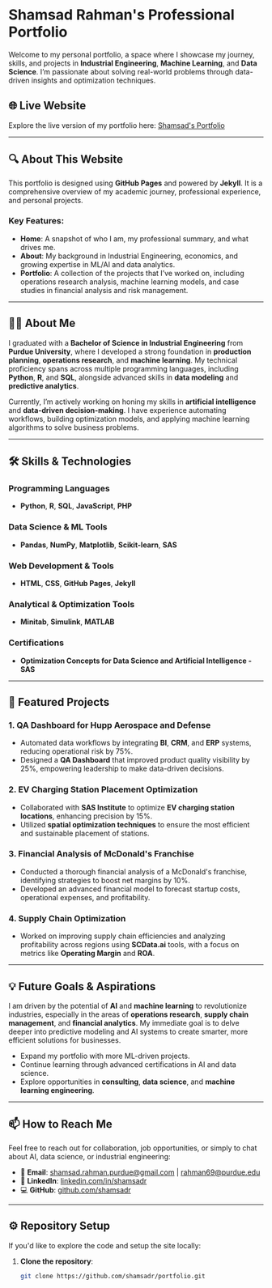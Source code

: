 # Shamsad Rahman's Professional Portfolio

Welcome to my personal portfolio, a space where I showcase my journey, skills, and projects in **Industrial Engineering**, **Machine Learning**, and **Data Science**. I’m passionate about solving real-world problems through data-driven insights and optimization techniques.

## 🌐 Live Website
Explore the live version of my portfolio here: [Shamsad's Portfolio](https://shamsadr.github.io)

---

## 🔍 About This Website
This portfolio is designed using **GitHub Pages** and powered by **Jekyll**. It is a comprehensive overview of my academic journey, professional experience, and personal projects.

### Key Features:
- **Home**: A snapshot of who I am, my professional summary, and what drives me.
- **About**: My background in Industrial Engineering, economics, and growing expertise in ML/AI and data analytics.
- **Portfolio**: A collection of the projects that I’ve worked on, including operations research analysis, machine learning models, and case studies in financial analysis and risk management.

---

## 👨‍💼 About Me
I graduated with a **Bachelor of Science in Industrial Engineering** from **Purdue University**, where I developed a strong foundation in **production planning**, **operations research**, and **machine learning**. My technical proficiency spans across multiple programming languages, including **Python**, **R**, and **SQL**, alongside advanced skills in **data modeling** and **predictive analytics**.

Currently, I’m actively working on honing my skills in **artificial intelligence** and **data-driven decision-making**. I have experience automating workflows, building optimization models, and applying machine learning algorithms to solve business problems.

---

## 🛠️ Skills & Technologies

### Programming Languages
- **Python**, **R**, **SQL**, **JavaScript**, **PHP**

### Data Science & ML Tools
- **Pandas**, **NumPy**, **Matplotlib**, **Scikit-learn**, **SAS**

### Web Development & Tools
- **HTML**, **CSS**, **GitHub Pages**, **Jekyll**

### Analytical & Optimization Tools
- **Minitab**, **Simulink**, **MATLAB**

### Certifications
- **Optimization Concepts for Data Science and Artificial Intelligence - SAS**

---

## 📁 Featured Projects

### 1. **QA Dashboard for Hupp Aerospace and Defense**
- Automated data workflows by integrating **BI**, **CRM**, and **ERP** systems, reducing operational risk by 75%.
- Designed a **QA Dashboard** that improved product quality visibility by 25%, empowering leadership to make data-driven decisions.

### 2. **EV Charging Station Placement Optimization**
- Collaborated with **SAS Institute** to optimize **EV charging station locations**, enhancing precision by 15%.
- Utilized **spatial optimization techniques** to ensure the most efficient and sustainable placement of stations.

### 3. **Financial Analysis of McDonald's Franchise**
- Conducted a thorough financial analysis of a McDonald's franchise, identifying strategies to boost net margins by 10%.
- Developed an advanced financial model to forecast startup costs, operational expenses, and profitability.

### 4. **Supply Chain Optimization**
- Worked on improving supply chain efficiencies and analyzing profitability across regions using **SCData.ai** tools, with a focus on metrics like **Operating Margin** and **ROA**.

---

## 💡 Future Goals & Aspirations
I am driven by the potential of **AI** and **machine learning** to revolutionize industries, especially in the areas of **operations research**, **supply chain management**, and **financial analytics**. My immediate goal is to delve deeper into predictive modeling and AI systems to create smarter, more efficient solutions for businesses.

- Expand my portfolio with more ML-driven projects.
- Continue learning through advanced certifications in AI and data science.
- Explore opportunities in **consulting**, **data science**, and **machine learning engineering**.

---

## 📫 How to Reach Me

Feel free to reach out for collaboration, job opportunities, or simply to chat about AI, data science, or industrial engineering:

- 📧 **Email**: shamsad.rahman.purdue@gmail.com | rahman69@purdue.edu
- 💼 **LinkedIn**: [linkedin.com/in/shamsadr](https://linkedin.com/in/shamsadr)
- 💻 **GitHub**: [github.com/shamsadr](https://github.com/shamsadr)

---

## ⚙️ Repository Setup

If you'd like to explore the code and setup the site locally:

1. **Clone the repository**:
   ```bash
   git clone https://github.com/shamsadr/portfolio.git

